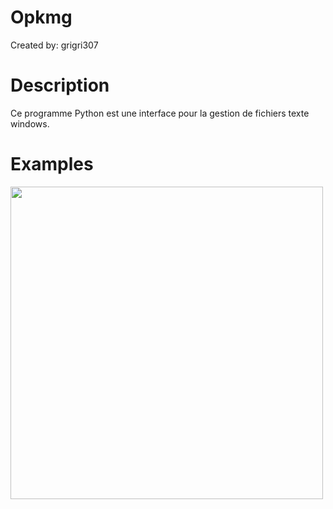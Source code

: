 # Opkmg

Created by: grigri307

# Description

Ce programme Python est une interface pour la gestion de fichiers texte windows.

# Examples

<img src="https://github.com/grigri307/SQLPY/blob/main/opkmgscreen.png" width="500">
